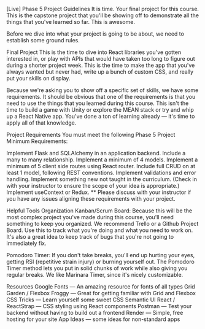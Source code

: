 [Live] Phase 5 Project Guidelines
It is time. Your final project for this course. This is the capstone project that you'll be showing off to demonstrate all the things that you've learned so far. This is awesome.

Before we dive into what your project is going to be about, we need to establish some ground rules.

Final Project
This is the time to dive into React libraries you've gotten interested in, or play with APIs that would have taken too long to figure out during a shorter project week. This is the time to make the app that you've always wanted but never had, write up a bunch of custom CSS, and really put your skills on display.

Because we're asking you to show off a specific set of skills, we have some requirements. It should be obvious that one of the requirements is that you need to use the things that you learned during this course. This isn't the time to build a game with Unity or explore the MEAN stack or try and whip up a React Native app. You've done a ton of learning already — it's time to apply all of that knowledge.

Project Requirements
You must meet the following Phase 5 Project Minimum Requirements:

Implement Flask and SQLAlchemy in an application backend.
Include a many to many relationship.
Implement a minimum of 4 models.
Implement a minimum of 5 client side routes using React router.
Include full CRUD on at least 1 model, following REST conventions.
Implement validations and error handling.
Implement something new not taught in the curriculum. (Check in with your instructor to ensure the scope of your idea is appropriate.)
Implement useContext or Redux.
** Please discuss with your instructor if you have any issues aligning these requirements with your project.

Helpful Tools
Organization
Kanban/Scrum Board: Because this will be the most complex project you've made during this course, you'll need something to keep you organized. We recommend Trello or a Github Project Board. Use this to track what you're doing and what you need to work on. It's also a great idea to keep track of bugs that you're not going to immediately fix.

Pomodoro Timer: If you don't take breaks, you'll end up hurting your eyes, getting RSI (repetitive strain injury) or burning yourself out. The Pomodoro Timer method lets you put in solid chunks of work while also giving you regular breaks. We like Marinara Timer, since it's nicely customizable.

Resources
Google Fonts — An amazing resource for fonts of all types
Grid Garden / Flexbox Froggy — Great for getting familiar with Grid and Flexbox
CSS Tricks — Learn yourself some sweet CSS
Semantic UI React / ReactStrap — CSS styling using React components
Postman — Test your backend without having to build out a frontend
Render — Simple, free hosting for your site
App Ideas — some ideas for non-standard apps
